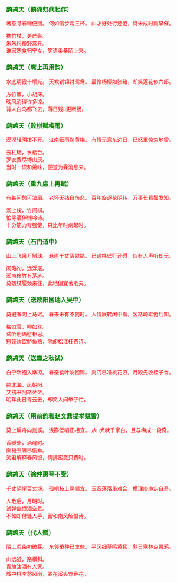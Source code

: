 <style type="text/css">
    .markdown-body{text-align: left;}
    h3{color:green}
    article{font-family:"楷体";color:red}
</style>

### 鹧鸪天（鹅湖归病起作）
<article>
著意寻春懒便回。  
何如信步两三杯。  
山才好处行还倦，诗未成时雨早催。  

携竹杖，更芒鞋。  
朱朱粉粉野蒿开。  
谁家寒食归宁女，笑语柔桑陌上来。  
</article>

### 鹧鸪天（席上再用韵）
<article>
水底明霞十顷光。  
天教铺锦衬鸳鸯。  
最怜杨柳如张绪，却笑莲花似六郎。  

方竹簟，小胡床。  
晚风消得许多凉。  
背人白鸟都飞去，落日残□更断肠。  
</article>

### 鹧鸪天（败棋赋梅雨）
<article>
漠漠轻阴拨不开。  
江南细雨熟黄梅。  
有情无意东边日，已怒重惊忽地雷。  

云柱础，水楼台。  
罗衣费尽博山灰。  
当时一识和羹味，便道为霖消息来。  
</article>

### 鹧鸪天（重九席上再赋）
<article>
有甚闲愁可皱眉。  
老怀无绪自伤悲。  
百年旋逐花阴转，万事长看鬓发知。  

溪上枕，竹间棋。  
怕寻酒伴懒吟诗。  
十分筋力夸强健，只比年时病起时。  
</article>

### 鹧鸪天（石门道中）
<article>
山上飞泉万斛珠。  
悬崖千丈落鼪鼯。  
已通樵迳行还碍，似有人声听却无。  

闲略彴，远浮屠。  
溪南修竹有茅庐。  
莫嫌杖屦频来往，此地偏宜著老夫。  
</article>

### 鹧鸪天（送欧阳国瑞入吴中）
<article>
莫避春阴上马迟。  
春来未有不阴时。  
人情展转闲中看，客路崎岖倦后知。  

梅似雪，柳如丝。  
试听别语慰相思。  
短篷炊饮鲈鱼熟，除却松江枉费诗。  
</article>

### 鹧鸪天（送廓之秋试）
<article>
白苧新袍入嫩凉。  
春蚕食叶响回廊。  
禹门已准桃花浪，月殿先收桂子香。  

鹏北海，凤朝阳。  
又携书剑路茫茫。  
明年此日青云去，却笑人间举子忙。  
</article>

### 鹧鸪天（用前韵和赵文鼎提举赋雪）
<article>
莫上扁舟向剡溪。  
浅斟低唱正相宜。  
从□犬吠千家白，且与梅成一段奇。  

香暖处，酒醒时。  
画檐玉箸已偷垂。  
笑君解释春风恨，倩拂蛮笺只费时。  
</article>

### 鹧鸪天（徐仲惠琴不受）
<article>
千丈阴崖百丈溪。  
孤桐枝上凤偏宜。  
玉音落落虽难合，横理庚庚定自奇。  

人散后，月明时。  
试弹幽愤泪空垂。  
不如却付骚人手，留和南风解愠诗。  
</article>

### 鹧鸪天（代人赋）
<article>
陌上柔条初破芽。  
东邻蚕种已生些。  
平冈细草鸣黄犊，斜日寒林点暮鸦。  

山远近，路横斜。  
青旗沽酒有人家。  
城中桃李愁风雨，春在溪头野荠花。  
</article>

